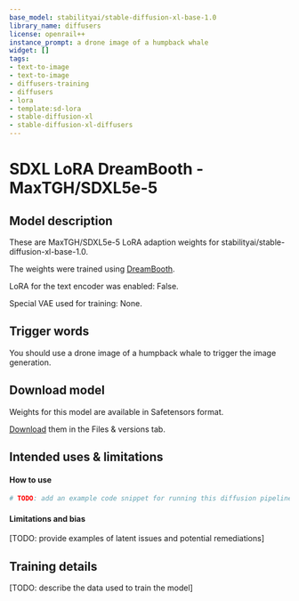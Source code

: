 ```yaml
---
base_model: stabilityai/stable-diffusion-xl-base-1.0
library_name: diffusers
license: openrail++
instance_prompt: a drone image of a humpback whale
widget: []
tags:
- text-to-image
- text-to-image
- diffusers-training
- diffusers
- lora
- template:sd-lora
- stable-diffusion-xl
- stable-diffusion-xl-diffusers
---
```


<!-- This model card has been generated automatically according to the information the training script had access to. You
should probably proofread and complete it, then remove this comment. -->


# SDXL LoRA DreamBooth - MaxTGH/SDXL5e-5

<Gallery />

## Model description

These are MaxTGH/SDXL5e-5 LoRA adaption weights for stabilityai/stable-diffusion-xl-base-1.0.

The weights were trained  using [DreamBooth](https://dreambooth.github.io/).

LoRA for the text encoder was enabled: False.

Special VAE used for training: None.

## Trigger words

You should use a drone image of a humpback whale to trigger the image generation.

## Download model

Weights for this model are available in Safetensors format.

[Download](MaxTGH/SDXL5e-5/tree/main) them in the Files & versions tab.



## Intended uses & limitations

#### How to use

```python
# TODO: add an example code snippet for running this diffusion pipeline
```

#### Limitations and bias

[TODO: provide examples of latent issues and potential remediations]

## Training details

[TODO: describe the data used to train the model]